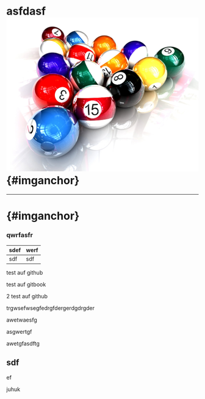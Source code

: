 # asfdasf![](/assets/72244-dikemoon.jpg) {#imganchor}

---

#  {#imganchor}

### qwrfasfr

| sdef | werf |
| :--- | :--- |
| sdf | sdf |

test auf github

test auf gitbook

2 test auf github

trgwsefwsegfedrgfdergerdgdrgder

awetwaesfg

asgwertgf

awetgfasdftg

## sdf

ef

juhuk

